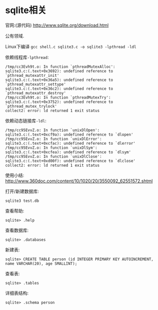 # sqlite相关

官网:(源代码) http://www.sqlite.org/download.html

公有领域.

Linux下编译 `gcc shell.c sqlite3.c -o sqlite3 -lpthread -ldl`

依赖线程库`-lpthread`:

```
/tmp/cc3Evh9t.o: In function `pthreadMutexAlloc':
sqlite3.c:(.text+0x3692): undefined reference to `pthread_mutexattr_init'
sqlite3.c:(.text+0x36a5): undefined reference to `pthread_mutexattr_settype'
sqlite3.c:(.text+0x36c2): undefined reference to `pthread_mutexattr_destroy'
/tmp/cc3Evh9t.o: In function `pthreadMutexTry':
sqlite3.c:(.text+0x3752): undefined reference to `pthread_mutex_trylock'
collect2: error: ld returned 1 exit status
```

依赖动态链接库`-ldl`:

```
/tmp/cc95EvvZ.o: In function `unixDlOpen':
sqlite3.c:(.text+0xcf9a): undefined reference to `dlopen'
/tmp/cc95EvvZ.o: In function `unixDlError':
sqlite3.c:(.text+0xcfac): undefined reference to `dlerror'
/tmp/cc95EvvZ.o: In function `unixDlSym':
sqlite3.c:(.text+0xcfea): undefined reference to `dlsym'
/tmp/cc95EvvZ.o: In function `unixDlClose':
sqlite3.c:(.text+0xd00f): undefined reference to `dlclose'
collect2: error: ld returned 1 exit status
```

使用小结: http://www.360doc.com/content/10/1020/20/3550092_62551572.shtml

打开/新建数据库:
```
sqlite3 test.db
```
查看帮助:
```
sqlite> .help
```
查看数据库:
```
sqlite> .databases
```
新建表:
```
sqlite> CREATE TABLE person (id INTEGER PRIMARY KEY AUTOINCREMENT, name VARCHAR(20), age SMALLINT);
```

查看表:
```
sqlite> .tables
```

详细表结构:
```
sqlite> .schema person 
```